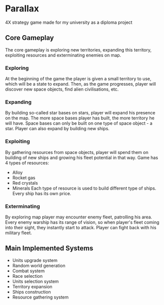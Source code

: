 # Parallax
4X strategy game made for my university as a diploma project

## Core Gameplay
The core gameplay is exploring new territories, expanding this territory, exploiting resources and exterminating enemies on map.

### Exploring 
At the beginning of the game the player is given a small territory to use, which will be a state to expand. Then, as the game progresses, player will discover new space objects, find alien civilisations, etc.
### Expanding 
By building so-called star bases on stars, player will expand his presence on the map. The more space bases player has built, the more territory he will have. Space bases can only be built on one type of space object - a star. Player can also expand by building new ships.
### Exploiting
By gathering resources from space objects, player will spend them on building of new ships and growing his fleet potential in that way. Game has 4 types of resources:
+ Alloy
+ Rocket gas
+ Red crystals
+ Minerals
Each type of resource is used to build different type of ships. Every ship has its own price.
### Exterminating
By exploring map player may encounter enemy fleet, patrolling his area. Every enemy warship has its range of vision, so when player's fleet coming into their sight, they instantly start to attack. Player can fight back with his military fleet.

## Main Implemented Systems

+ Units upgrade system
+ Random world generation
+ Combat system
+ Race selection
+ Units selection system
+ Territory expansion
+ Ships construction
+ Resource gathering system
